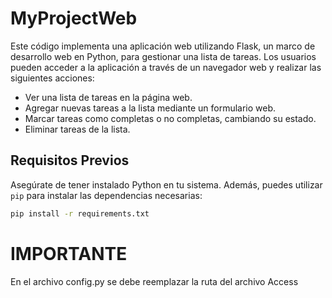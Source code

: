 # MyProjectWeb

Este código implementa una aplicación web utilizando Flask, un marco de desarrollo web en Python, para gestionar una lista de tareas. Los usuarios pueden acceder a la aplicación a través de un navegador web y realizar las siguientes acciones:

- Ver una lista de tareas en la página web.
- Agregar nuevas tareas a la lista mediante un formulario web.
- Marcar tareas como completas o no completas, cambiando su estado.
- Eliminar tareas de la lista.

## Requisitos Previos

Asegúrate de tener instalado Python en tu sistema. Además, puedes utilizar `pip` para instalar las dependencias necesarias:

```bash
pip install -r requirements.txt
```

# IMPORTANTE
En el archivo config.py se debe reemplazar la ruta del archivo Access


